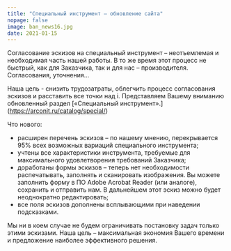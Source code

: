```yaml
---
title: "Специальный инструмент – обновление сайта"
nopage: false
image: ban_news16.jpg
date: 2021-01-15
---
```

Согласование эскизов на специальный инструмент – неотъемлемая и необходимая часть нашей работы. В то же время этот процесс не быстрый, как для Заказчика, так и для нас – производителя. Согласования, уточнения…

Наша цель - снизить трудозатраты, облегчить процесс согласования эскизов и расставить все точки над i. Представляем Вашему вниманию обновленный раздел [«Специальный инструмент».] (https://arconit.ru/catalog/special/)

Что нового:

* расширен перечень эскизов – по нашему мнению, перекрывается 95% всех возможных вариаций специального инструмента;
* учтены все характеристики инструмента, требуемые для максимального удовлетворения требований Заказчика;
* доработаны формы эскизов – теперь нет необходимости распечатывать, заполнять и сканировать изображения. Вы можете заполнить форму в ПО Adobe Acrobat Reader (или аналоге), сохранить и отправить нам. В дальнейшем этот эскиз можно будет неоднократно редактировать;
* все поля эскизов дополнены всплывающими при наведении подсказками.

Мы ни в коем случае не будем ограничивать постановку задач только этими эскизами. Наша цель – максимальная экономия Вашего времени и предложение наиболее эффективного решения.